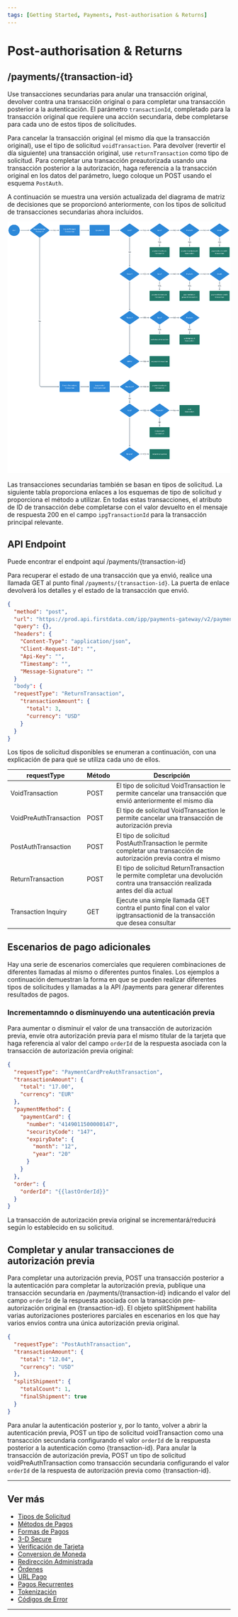 ```yaml
---
tags: [Getting Started, Payments, Post-authorisation & Returns]
---
```


# Post-authorisation & Returns

## /payments/{transaction-id}

Use transacciones secundarias para anular una transacción original, devolver contra una transacción original o para completar una transacción posterior a la autenticación. El parámetro ```transactionId```, completado para la transacción original que requiere una acción secundaria, debe completarse para cada uno de estos tipos de solicitudes.

Para cancelar la transacción original (el mismo día que la transacción original), use el tipo de solicitud ```voidTransaction```. Para devolver (revertir el día siguiente) una transacción original, use ```returnTransaction``` como tipo de solicitud. Para completar una transacción preautorizada usando una transacción posterior a la autorización, haga referencia a la transacción original en los datos del parámetro, luego coloque un POST usando el esquema ```PostAuth```.

A continuación se muestra una versión actualizada del diagrama de matriz de decisiones que se proporcionó anteriormente, con los tipos de solicitud de transacciones secundarias ahora incluidos.

![Decision Matrix!](/assets/images/3-4-decision-matrix.png "Decision Matrix")

Las transacciones secundarias también se basan en tipos de solicitud. La siguiente tabla proporciona enlaces a los esquemas de tipo de solicitud y proporciona el método a utilizar. En todas estas transacciones, el atributo de ID de transacción debe completarse con el valor devuelto en el mensaje de respuesta 200 en el campo ```ipgTransactionId``` para la transacción principal relevante.

## API Endpoint

Puede encontrar el endpoint aquí /payments/{transaction-id}

Para recuperar el estado de una transacción que ya envió, realice una llamada GET al punto final ```/payments/{transaction-id}```. La puerta de enlace devolverá los detalles y el estado de la transacción que envió.

```json
{
  "method": "post",
  "url": "https://prod.api.firstdata.com/ipp/payments-gateway/v2/payments/1001-1001-1001-1001",
  "query": {},
  "headers": {
    "Content-Type": "application/json",
    "Client-Request-Id": "",
    "Api-Key": "",
    "Timestamp": "",
    "Message-Signature": ""
  }
  "body": {
  "requestType": "ReturnTransaction",
    "transactionAmount": {
      "total": 3,
      "currency": "USD"
    }
  }
}
```

Los tipos de solicitud disponibles se enumeran a continuación, con una explicación de para qué se utiliza cada uno de ellos.

| requestType            | Método | Descripción                                                                                                                      |
|------------------------|--------|----------------------------------------------------------------------------------------------------------------------------------|
| VoidTransaction        | POST   | El tipo de solicitud VoidTransaction le permite cancelar una transacción que envió anteriormente el mismo día                    |
| VoidPreAuthTransaction | POST   | El tipo de solicitud VoidTransaction le permite cancelar una transacción de autorización previa                                  |
| PostAuthTransaction    | POST   | El tipo de solicitud PostAuthTransaction le permite completar una transacción de autorización previa contra el mismo             |
| ReturnTransaction      | POST   | El tipo de solicitud ReturnTransaction le permite completar una devolución contra una transacción realizada antes del día actual |
| Transaction Inquiry    | GET    | Ejecute una simple llamada GET contra el punto final con el valor ipgtransactionid de la transacción que desea consultar         |

## Escenarios de pago adicionales

Hay una serie de escenarios comerciales que requieren combinaciones de diferentes llamadas al mismo o diferentes puntos finales. Los ejemplos a continuación demuestran la forma en que se pueden realizar diferentes tipos de solicitudes y llamadas a la API /payments para generar diferentes resultados de pagos.

### Incrementamndo o disminuyendo una autenticación previa

Para aumentar o disminuir el valor de una transacción de autorización previa, envíe otra autorización previa para el mismo titular de la tarjeta que haga referencia al valor del campo ```orderId``` de la respuesta asociada con la transacción de autorización previa original:

```json
{
  "requestType": "PaymentCardPreAuthTransaction",
  "transactionAmount": {
    "total": "17.00",
    "currency": "EUR"
  },
  "paymentMethod": {
    "paymentCard": {
      "number": "4149011500000147",
      "securityCode": "147",
      "expiryDate": {
        "month": "12",
        "year": "20"
      }
    }
  },
  "order": {
    "orderId": "{{lastOrderId}}"
  }
}
```

La transacción de autorización previa original se incrementará/reducirá según lo establecido en su solicitud.

## Completar y anular transacciones de autorización previa

Para completar una autorización previa, POST una transacción posterior a la autenticación para completar la autorización previa, publique una transacción secundaria en /payments/{transaction-id} indicando el valor del campo ```orderId``` de la respuesta asociada con la transacción pre-autorización original en {transaction-id}. El objeto splitShipment habilita varias autorizaciones posteriores parciales en escenarios en los que hay varios envíos contra una única autorización previa original.

```json
{
  "requestType": "PostAuthTransaction",
  "transactionAmount": {
    "total": "12.04",
    "currency": "USD"
  },
  "splitShipment": {
    "totalCount": 1,
    "finalShipment": true
  }
}
```

Para anular la autenticación posterior y, por lo tanto, volver a abrir la autenticación previa, POST un tipo de solicitud voidTransaction como una transacción secundaria configurando el valor ```orderId``` de la respuesta posterior a la autenticación como {transaction-id}. Para anular la transacción de autorización previa, POST un tipo de solicitud voidPreAuthTransaction como transacción secundaria configurando el valor ```orderId``` de la respuesta de autorización previa como {transaction-id}.

---

## Ver más

- [Tipos de Solicitud](?path=docs/español/pagos/3-1-tipos-solicitudes.md)
- [Métodos de Pagos](?path=docs/español/pagos/3-2-metodos-pago.md)
- [Formas de Pagos](?path=docs/español/pagos/3-3-formas-pagos.md)
- [3-D Secure](?path=docs/3-5-3d-secure.md)
- [Verificación de Tarjeta](?path=docs/3-6-card-verification.md)
- [Conversion de Moneda](?path=docs/3-7-currency-conversion.md)
- [Redirección Administrada](?path=docs/3-8-managed-redirect.md)
- [Órdenes](?path=docs/3-9-orders.md)
- [URL Pago](?path=docs/3-10-payment-url.md)
- [Pagos Recurrentes](?path=docs/3-11-recurring-payments.md)
- [Tokenización](?path=docs/3-12-tokenisation.md)
- [Códigos de Error](?path=docs/3-13-error-codes.md)

---
